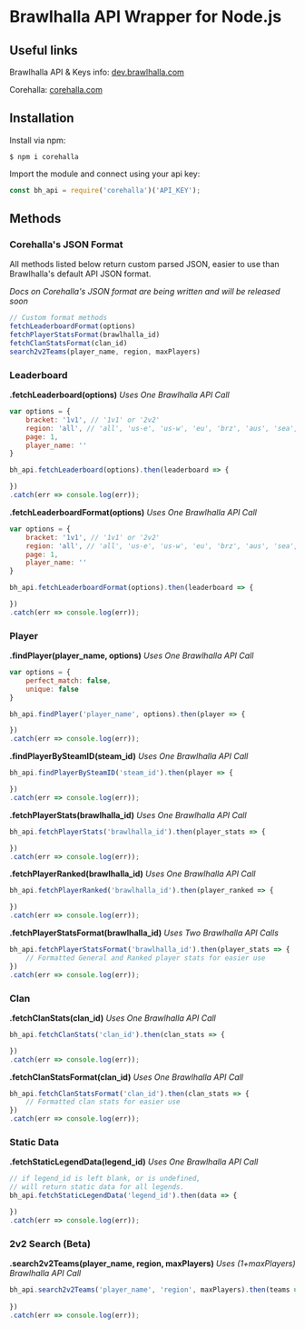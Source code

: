 # Brawlhalla API Wrapper for Node.js

## Useful links

Brawlhalla API & Keys info: [dev.brawlhalla.com](http://dev.brawlhalla.com)

Corehalla: [corehalla.com](http://corehalla.com)

## Installation

Install via npm:
```
$ npm i corehalla
```

Import the module and connect using your api key:
```js
const bh_api = require('corehalla')('API_KEY');
```

## Methods

### Corehalla's JSON Format
All methods listed below return custom parsed JSON, easier to use than Brawlhalla's default API JSON format.

*Docs on Corehalla's JSON format are being written and will be released soon*

```js
// Custom format methods
fetchLeaderboardFormat(options)
fetchPlayerStatsFormat(brawlhalla_id)
fetchClanStatsFormat(clan_id)
search2v2Teams(player_name, region, maxPlayers)
```

### Leaderboard

**.fetchLeaderboard(options)**
*Uses One Brawlhalla API Call*
```js
var options = {
	bracket: '1v1', // '1v1' or '2v2'
	region: 'all', // 'all', 'us-e', 'us-w', 'eu', 'brz', 'aus', 'sea', 'jap'
	page: 1,
	player_name: ''
}

bh_api.fetchLeaderboard(options).then(leaderboard => {

})
.catch(err => console.log(err));
```

**.fetchLeaderboardFormat(options)**
*Uses One Brawlhalla API Call*
```js
var options = {
	bracket: '1v1', // '1v1' or '2v2'
	region: 'all', // 'all', 'us-e', 'us-w', 'eu', 'brz', 'aus', 'sea', 'jap'
	page: 1,
	player_name: ''
}

bh_api.fetchLeaderboardFormat(options).then(leaderboard => {

})
.catch(err => console.log(err));
```

### Player

**.findPlayer(player_name, options)**
*Uses One Brawlhalla API Call*
```js
var options = {
	perfect_match: false,
	unique: false
}

bh_api.findPlayer('player_name', options).then(player => {

})
.catch(err => console.log(err));
```

**.findPlayerBySteamID(steam_id)**
*Uses One Brawlhalla API Call*
```js
bh_api.findPlayerBySteamID('steam_id').then(player => {

})
.catch(err => console.log(err));
```

**.fetchPlayerStats(brawlhalla_id)**
*Uses One Brawlhalla API Call*
```js
bh_api.fetchPlayerStats('brawlhalla_id').then(player_stats => {

})
.catch(err => console.log(err));
```

**.fetchPlayerRanked(brawlhalla_id)**
*Uses One Brawlhalla API Call*
```js
bh_api.fetchPlayerRanked('brawlhalla_id').then(player_ranked => {

})
.catch(err => console.log(err));
```

**.fetchPlayerStatsFormat(brawlhalla_id)**
*Uses Two Brawlhalla API Calls*
```js
bh_api.fetchPlayerStatsFormat('brawlhalla_id').then(player_stats => {
	// Formatted General and Ranked player stats for easier use
})
.catch(err => console.log(err));
```

### Clan

**.fetchClanStats(clan_id)**
*Uses One Brawlhalla API Call*
```js
bh_api.fetchClanStats('clan_id').then(clan_stats => {

})
.catch(err => console.log(err));
```

**.fetchClanStatsFormat(clan_id)**
*Uses One Brawlhalla API Call*
```js
bh_api.fetchClanStatsFormat('clan_id').then(clan_stats => {
	// Formatted clan stats for easier use
})
.catch(err => console.log(err));
```

### Static Data

**.fetchStaticLegendData(legend_id)**
*Uses One Brawlhalla API Call*
```js
// if legend_id is left blank, or is undefined,
// will return static data for all legends.
bh_api.fetchStaticLegendData('legend_id').then(data => {

})
.catch(err => console.log(err));
```

### 2v2 Search (Beta)

**.search2v2Teams(player_name, region, maxPlayers)**
*Uses (1+maxPlayers) Brawlhalla API Call*
```js
bh_api.search2v2Teams('player_name', 'region', maxPlayers).then(teams => {
	
})
.catch(err => console.log(err));
```
